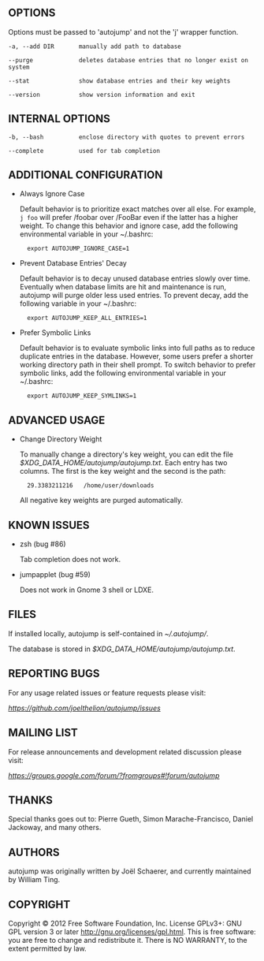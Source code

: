 ## OPTIONS

Options must be passed to 'autojump' and not the 'j' wrapper function.

    -a, --add DIR       manually add path to database

    --purge             deletes database entries that no longer exist on system

    --stat              show database entries and their key weights

    --version           show version information and exit

## INTERNAL OPTIONS

    -b, --bash          enclose directory with quotes to prevent errors

    --complete          used for tab completion

## ADDITIONAL CONFIGURATION

- Always Ignore Case

    Default behavior is to prioritize exact matches over all else. For example, `j foo` will prefer /foobar over /FooBar even if the latter has a higher weight. To change this behavior and ignore case, add the following environmental variable in your ~/.bashrc:

        export AUTOJUMP_IGNORE_CASE=1

- Prevent Database Entries' Decay

    Default behavior is to decay unused database entries slowly over time. Eventually when database limits are hit and maintenance is run, autojump will purge older less used entries. To prevent decay, add the following variable in your ~/.bashrc:

        export AUTOJUMP_KEEP_ALL_ENTRIES=1

- Prefer Symbolic Links

    Default behavior is to evaluate symbolic links into full paths as to reduce duplicate entries in the database. However, some users prefer a shorter working directory path in their shell prompt. To switch behavior to prefer symbolic links, add the following environmental variable in your ~/.bashrc:

        export AUTOJUMP_KEEP_SYMLINKS=1

## ADVANCED USAGE

- Change Directory Weight

    To manually change a directory's key weight, you can edit the file _$XDG_DATA_HOME/autojump/autojump.txt_. Each entry has two columns. The first is the key weight and the second is the path:

        29.3383211216   /home/user/downloads

    All negative key weights are purged automatically.

## KNOWN ISSUES

- zsh (bug #86)

    Tab completion does not work.

- jumpapplet (bug #59)

    Does not work in Gnome 3 shell or LDXE.

## FILES

If installed locally, autojump is self-contained in _~/.autojump/_.

The database is stored in _$XDG_DATA_HOME/autojump/autojump.txt_.

## REPORTING BUGS

For any usage related issues or feature requests please visit:

_https://github.com/joelthelion/autojump/issues_

## MAILING LIST

For release announcements and development related discussion please visit:

_https://groups.google.com/forum/?fromgroups#!forum/autojump_

## THANKS

Special thanks goes out to: Pierre Gueth, Simon Marache-Francisco, Daniel Jackoway, and many others.

## AUTHORS

autojump was originally written by Joël Schaerer, and currently maintained by William Ting.

## COPYRIGHT

Copyright © 2012 Free Software Foundation, Inc. License GPLv3+: GNU  GPL version 3 or later <http://gnu.org/licenses/gpl.html>. This is free software: you are free to change and redistribute it. There is NO WARRANTY, to the extent permitted by law.
